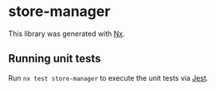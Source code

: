 # store-manager

This library was generated with [Nx](https://nx.dev).

## Running unit tests

Run `nx test store-manager` to execute the unit tests via [Jest](https://jestjs.io).
